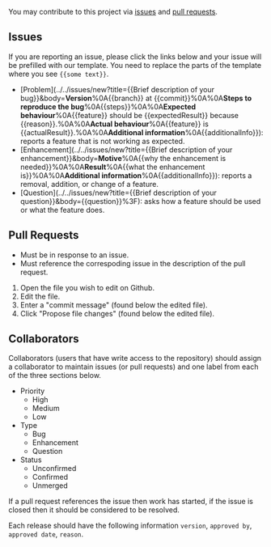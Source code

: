 You may contribute to this project via [issues](#issues) and [pull requests](#pull-requests).

## Issues
If you are reporting an issue, please click the links below and your issue will be prefilled with our template. You need to replace the parts of the template where you see `{{some text}}`.

- [Problem](../../issues/new?title={{Brief description of your bug}}&body=**Version**%0A{{branch}} at {{commit}}%0A%0A**Steps to reproduce the bug**%0A{{steps}}%0A%0A**Expected behaviour**%0A{{feature}} should be {{expectedResult}} because {{reason}}.%0A%0A**Actual behaviour**%0A{{feature}} is {{actualResult}}.%0A%0A**Additional information**%0A{{additionalInfo}}): reports a feature that is not working as expected.
- [Enhancement](../../issues/new?title={{Brief description of your enhancement}}&body=**Motive**%0A{{why the enhancement is needed}}%0A%0A**Result**%0A{{what the enhancement is}}%0A%0A**Additional information**%0A{{additionalInfo}}): reports a removal, addition, or change of a feature.
- [Question](../../issues/new?title={{Brief description of your question}}&body={{question}}%3F): asks how a feature should be used or what the feature does.

## Pull Requests
- Must be in response to an issue.
- Must reference the correspoding issue in the description of the pull request.

1. Open the file you wish to edit on Github.
2. Edit the file.
3. Enter a "commit message" (found below the edited file).
4. Click "Propose file changes" (found below the edited file).

## Collaborators
Collaborators (users that have write access to the repository) should assign a collaborator to maintain issues (or pull requests) and one label from each of the three sections below.

- Priority
    - High
    - Medium
    - Low
- Type
    - Bug
    - Enhancement
    - Question
- Status
    - Unconfirmed
    - Confirmed
    - Unmerged

If a pull request references the issue then work has started, if the issue is closed then it should be considered to be resolved.

Each release should have the following information `version`, `approved by`, `approved date`, `reason`.

